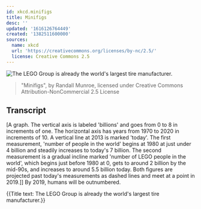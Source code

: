 ```yaml
---
id: xkcd.minifigs
title: Minifigs
desc: ''
updated: '1616126764449'
created: '1382511600000'
sources:
  name: xkcd
  url: 'https://creativecommons.org/licenses/by-nc/2.5/'
  license: Creative Commons 2.5
---
```

![The LEGO Group is already the world's largest tire manufacturer.](https://imgs.xkcd.com/comics/minifigs.png)
> "Minifigs", by Randall Munroe, licensed under Creative Commons Attribution-NonCommercial 2.5 License

## Transcript
[A graph. The vertical axis is labeled 'billions' and goes from 0 to 8 in increments of one. The horizontal axis has years from 1970 to 2020 in increments of 10. A vertical line at 2013 is marked 'today'. The first measurement, 'number of people in the world' begins at 1980 at just under 4 billion and steadily increases to today's 7 billion. The second measurement is a gradual incline marked 'number of LEGO people in the world', which begins just before 1980 at 0, gets to around 2 billion by the mid-90s, and increases to around 5.5 billion today. Both figures are projected past today's measurements as dashed lines and meet at a point in 2019.]]
By 2019, humans will be outnumbered. 

{{Title text: The LEGO Group is already the world's largest tire manufacturer.}}
